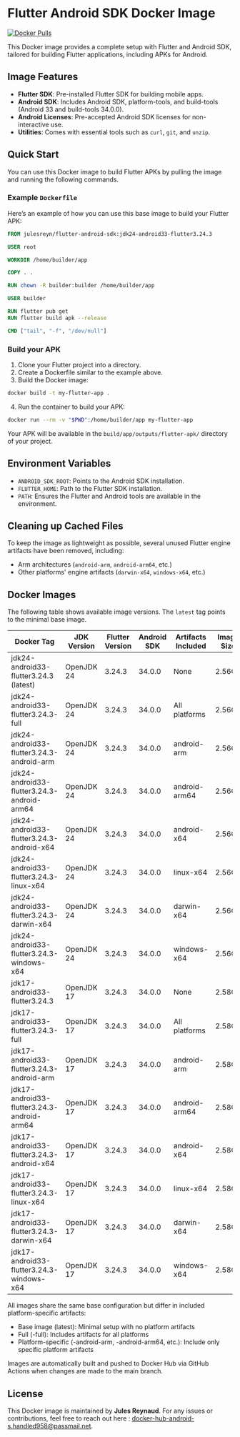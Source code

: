 # Flutter Android SDK Docker Image

[![Docker Pulls](https://img.shields.io/docker/pulls/julesreyn/flutter-android-sdk.svg)](https://hub.docker.com/r/julesreyn/flutter-android-sdk)

This Docker image provides a complete setup with Flutter and Android SDK, tailored for building Flutter applications, including APKs for Android.

## Image Features

- **Flutter SDK**: Pre-installed Flutter SDK for building mobile apps.
- **Android SDK**: Includes Android SDK, platform-tools, and build-tools (Android 33 and build-tools 34.0.0).
- **Android Licenses**: Pre-accepted Android SDK licenses for non-interactive use.
- **Utilities**: Comes with essential tools such as `curl`, `git`, and `unzip`.

## Quick Start

You can use this Docker image to build Flutter APKs by pulling the image and running the following commands.

### Example `Dockerfile`

Here’s an example of how you can use this base image to build your Flutter APK:

```Dockerfile
FROM julesreyn/flutter-android-sdk:jdk24-android33-flutter3.24.3

USER root

WORKDIR /home/builder/app

COPY . .

RUN chown -R builder:builder /home/builder/app

USER builder

RUN flutter pub get
RUN flutter build apk --release

CMD ["tail", "-f", "/dev/null"]
```

### Build your APK

1. Clone your Flutter project into a directory.
2. Create a Dockerfile similar to the example above.
3. Build the Docker image:

```bash
docker build -t my-flutter-app .
```

4. Run the container to build your APK:

```bash
docker run --rm -v "$PWD":/home/builder/app my-flutter-app
```

Your APK will be available in the `build/app/outputs/flutter-apk/` directory of your project.

## Environment Variables

- `ANDROID_SDK_ROOT`: Points to the Android SDK installation.
- `FLUTTER_HOME`: Path to the Flutter SDK installation.
- `PATH`: Ensures the Flutter and Android tools are available in the environment.

## Cleaning up Cached Files

To keep the image as lightweight as possible, several unused Flutter engine artifacts have been removed, including:

- Arm architectures (`android-arm`, `android-arm64`, etc.)
- Other platforms' engine artifacts (`darwin-x64`, `windows-x64`, etc.)

## Docker Images

The following table shows available image versions. The `latest` tag points to the minimal base image.

| Docker Tag | JDK Version | Flutter Version | Android SDK | Artifacts Included | Image Size |
|------------|-------------|-----------------|-------------|-------------------|------------|
| jdk24-android33-flutter3.24.3 (latest) | OpenJDK 24 | 3.24.3 | 34.0.0 | None | 2.56GB |
| jdk24-android33-flutter3.24.3-full | OpenJDK 24 | 3.24.3 | 34.0.0 | All platforms | 2.56GB |
| jdk24-android33-flutter3.24.3-android-arm | OpenJDK 24 | 3.24.3 | 34.0.0 | android-arm | 2.56GB |
| jdk24-android33-flutter3.24.3-android-arm64 | OpenJDK 24 | 3.24.3 | 34.0.0 | android-arm64 | 2.56GB |
| jdk24-android33-flutter3.24.3-android-x64 | OpenJDK 24 | 3.24.3 | 34.0.0 | android-x64 | 2.56GB |
| jdk24-android33-flutter3.24.3-linux-x64 | OpenJDK 24 | 3.24.3 | 34.0.0 | linux-x64 | 2.56GB |
| jdk24-android33-flutter3.24.3-darwin-x64 | OpenJDK 24 | 3.24.3 | 34.0.0 | darwin-x64 | 2.56GB |
| jdk24-android33-flutter3.24.3-windows-x64 | OpenJDK 24 | 3.24.3 | 34.0.0 | windows-x64 | 2.56GB |
| jdk17-android33-flutter3.24.3 | OpenJDK 17 | 3.24.3 | 34.0.0 | None | 2.58GB |
| jdk17-android33-flutter3.24.3-full | OpenJDK 17 | 3.24.3 | 34.0.0 | All platforms | 2.58GB |
| jdk17-android33-flutter3.24.3-android-arm | OpenJDK 17 | 3.24.3 | 34.0.0 | android-arm | 2.58GB |
| jdk17-android33-flutter3.24.3-android-arm64 | OpenJDK 17 | 3.24.3 | 34.0.0 | android-arm64 | 2.58GB |
| jdk17-android33-flutter3.24.3-android-x64 | OpenJDK 17 | 3.24.3 | 34.0.0 | android-x64 | 2.58GB |
| jdk17-android33-flutter3.24.3-linux-x64 | OpenJDK 17 | 3.24.3 | 34.0.0 | linux-x64 | 2.58GB |
| jdk17-android33-flutter3.24.3-darwin-x64 | OpenJDK 17 | 3.24.3 | 34.0.0 | darwin-x64 | 2.58GB |
| jdk17-android33-flutter3.24.3-windows-x64 | OpenJDK 17 | 3.24.3 | 34.0.0 | windows-x64 | 2.58GB |

All images share the same base configuration but differ in included platform-specific artifacts:
- Base image (latest): Minimal setup with no platform artifacts
- Full (-full): Includes artifacts for all platforms
- Platform-specific (-android-arm, -android-arm64, etc.): Include only specific platform artifacts

Images are automatically built and pushed to Docker Hub via GitHub Actions when changes are made to the main branch.

## License

This Docker image is maintained by **Jules Reynaud**. For any issues or contributions, feel free to reach out here : docker-hub-android-s.handled958@passmail.net.